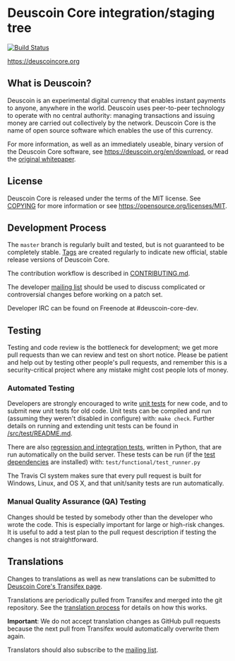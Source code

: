 Deuscoin Core integration/staging tree
=====================================

[![Build Status](https://travis-ci.org/deuscoin/deuscoin.svg?branch=master)](https://travis-ci.org/deuscoin/deuscoin)

https://deuscoincore.org

What is Deuscoin?
----------------

Deuscoin is an experimental digital currency that enables instant payments to
anyone, anywhere in the world. Deuscoin uses peer-to-peer technology to operate
with no central authority: managing transactions and issuing money are carried
out collectively by the network. Deuscoin Core is the name of open source
software which enables the use of this currency.

For more information, as well as an immediately useable, binary version of
the Deuscoin Core software, see https://deuscoin.org/en/download, or read the
[original whitepaper](https://deuscoincore.org/deuscoin.pdf).

License
-------

Deuscoin Core is released under the terms of the MIT license. See [COPYING](COPYING) for more
information or see https://opensource.org/licenses/MIT.

Development Process
-------------------

The `master` branch is regularly built and tested, but is not guaranteed to be
completely stable. [Tags](https://github.com/deuscoin/deuscoin/tags) are created
regularly to indicate new official, stable release versions of Deuscoin Core.

The contribution workflow is described in [CONTRIBUTING.md](CONTRIBUTING.md).

The developer [mailing list](https://lists.linuxfoundation.org/mailman/listinfo/deuscoin-dev)
should be used to discuss complicated or controversial changes before working
on a patch set.

Developer IRC can be found on Freenode at #deuscoin-core-dev.

Testing
-------

Testing and code review is the bottleneck for development; we get more pull
requests than we can review and test on short notice. Please be patient and help out by testing
other people's pull requests, and remember this is a security-critical project where any mistake might cost people
lots of money.

### Automated Testing

Developers are strongly encouraged to write [unit tests](src/test/README.md) for new code, and to
submit new unit tests for old code. Unit tests can be compiled and run
(assuming they weren't disabled in configure) with: `make check`. Further details on running
and extending unit tests can be found in [/src/test/README.md](/src/test/README.md).

There are also [regression and integration tests](/test), written
in Python, that are run automatically on the build server.
These tests can be run (if the [test dependencies](/test) are installed) with: `test/functional/test_runner.py`

The Travis CI system makes sure that every pull request is built for Windows, Linux, and OS X, and that unit/sanity tests are run automatically.

### Manual Quality Assurance (QA) Testing

Changes should be tested by somebody other than the developer who wrote the
code. This is especially important for large or high-risk changes. It is useful
to add a test plan to the pull request description if testing the changes is
not straightforward.

Translations
------------

Changes to translations as well as new translations can be submitted to
[Deuscoin Core's Transifex page](https://www.transifex.com/projects/p/deuscoin/).

Translations are periodically pulled from Transifex and merged into the git repository. See the
[translation process](doc/translation_process.md) for details on how this works.

**Important**: We do not accept translation changes as GitHub pull requests because the next
pull from Transifex would automatically overwrite them again.

Translators should also subscribe to the [mailing list](https://groups.google.com/forum/#!forum/deuscoin-translators).

